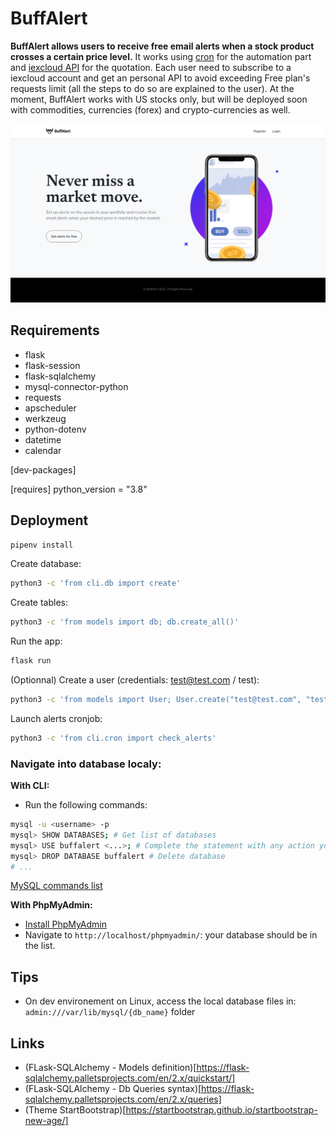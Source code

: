 # BuffAlert

**BuffAlert allows users to receive free email alerts when a stock product crosses a certain price level.** 
It works using [cron](https://edouardproust.dev/blog/python-deploy-a-cron-job-on-heroku_8) for the automation part and [iexcloud API](https://iexcloud.io/docs/) for the quotation. Each user need to subscribe to a iexcloud account and get an personal API to avoid exceeding Free plan's requests limit (all the steps to do so are explained to the user). At the moment, BuffAlert works with US stocks only, but will be deployed soon with commodities, currencies (forex) and crypto-currencies as well.

![BuffAlert preview](static/img/screenshot.png)

## Requirements

- flask
- flask-session
- flask-sqlalchemy
- mysql-connector-python
- requests
- apscheduler
- werkzeug
- python-dotenv
- datetime
- calendar

[dev-packages]

[requires]
python_version = "3.8"

## Deployment

```bash
pipenv install
```

Create database: 
```bash
python3 -c 'from cli.db import create'
```
Create tables:
```bash
python3 -c 'from models import db; db.create_all()'
```
Run the app: 
```bash
flask run
```
(Optionnal) Create a user (credentials: test@test.com / test):
```bash
python3 -c 'from models import User; User.create("test@test.com", "test")'
```

Launch alerts cronjob:
```bash
python3 -c 'from cli.cron import check_alerts'
```

### Navigate into database localy: 

**With CLI:**
- Run the following commands:
```bash
mysql -u <username> -p
mysql> SHOW DATABASES; # Get list of databases
mysql> USE buffalert <...>; # Complete the statement with any action you need
mysql> DROP DATABASE buffalert # Delete database
# ...
```
[MySQL commands list](https://www.interviewbit.com/blog/mysql-commands/)

**With PhpMyAdmin:**
- [Install PhpMyAdmin](https://www.linuxshelltips.com/install-phpmyadmin-in-linux/)
- Navigate to `http://localhost/phpmyadmin/`: your database should be in the list.

## Tips

- On dev environement on Linux, access the local database files in: `admin:///var/lib/mysql/{db_name}` folder

## Links
- (FLask-SQLAlchemy - Models definition)[https://flask-sqlalchemy.palletsprojects.com/en/2.x/quickstart/]
- (FLask-SQLAlchemy - Db Queries syntax)[https://flask-sqlalchemy.palletsprojects.com/en/2.x/queries]
- (Theme StartBootstrap)[https://startbootstrap.github.io/startbootstrap-new-age/]